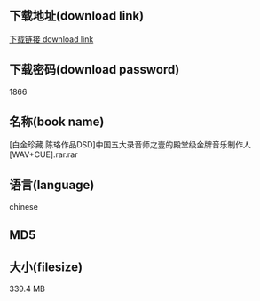 ## 下载地址(download link)
[下载链接 download link](https://tutu365.netlify.app/?s=%5B%E7%99%BD%E9%87%91%E7%8F%8D%E8%97%8F.%E9%99%88%E7%8F%9E%E4%BD%9C%E5%93%81DSD%5D%E4%B8%AD%E5%9B%BD%E4%BA%94%E5%A4%A7%E5%BD%95%E9%9F%B3%E5%B8%88%E4%B9%8B%E5%A3%B9%E7%9A%84%E6%AE%BF%E5%A0%82%E7%BA%A7%E9%87%91%E7%89%8C%E9%9F%B3%E4%B9%90%E5%88%B6%E4%BD%9C%E4%BA%BA%5BWAV%2BCUE%5D.rar)

## 下载密码(download password)
1866

## 名称(book name)
[白金珍藏.陈珞作品DSD]中国五大录音师之壹的殿堂级金牌音乐制作人[WAV+CUE].rar.rar

## 语言(language)
chinese

## MD5


## 大小(filesize)
339.4 MB
